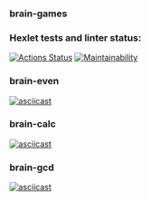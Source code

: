 ### brain-games

### Hexlet tests and linter status:
[![Actions Status](https://github.com/ilyich88/php-project-45/actions/workflows/hexlet-check.yml/badge.svg)](https://github.com/ilyich88/php-project-45/actions)
[![Maintainability](https://api.codeclimate.com/v1/badges/21fdd84ec17deaf421ab/maintainability)](https://codeclimate.com/github/ilyich88/php-project-45/maintainability)


### brain-even
[![asciicast](https://asciinema.org/a/n7akKGRf4HRkQFEkjj93zoRYA.svg)](https://asciinema.org/a/n7akKGRf4HRkQFEkjj93zoRYA)

### brain-calc
[![asciicast](https://asciinema.org/a/xxoQylx6IWNcRyjnI6KCofhZt.svg)](https://asciinema.org/a/xxoQylx6IWNcRyjnI6KCofhZt)

### brain-gcd
[![asciicast](https://asciinema.org/a/uzKWfAJMTHzu0yxiK0ZR3ej0z.svg)](https://asciinema.org/a/uzKWfAJMTHzu0yxiK0ZR3ej0z)
